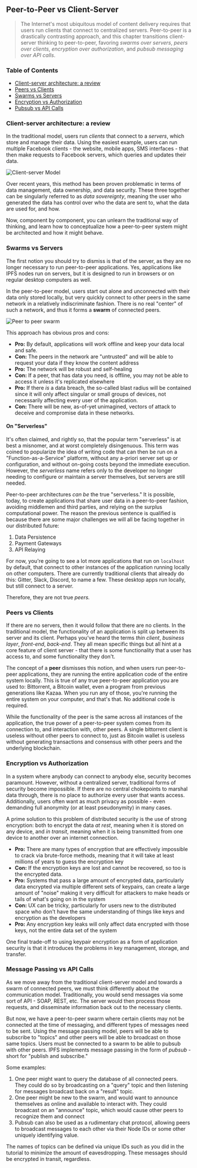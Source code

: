 ## Peer-to-Peer vs Client-Server

> The Internet's most ubiquitous model of content delivery requires that users run clients that connect to centralized servers. Peer-to-peer is a drastically contrasting approach, and this chapter transitions client-server thinking to peer-to-peer, favoring _swarms over servers_, _peers over clients_, _encryption over authorization_, and _pubsub messaging over API calls_.

<div>
  <h3>Table of Contents</h3>

- [Client-server architecture: a review](#client-server-architecture-a-review)
- [Peers vs Clients](#peers-vs-clients)
- [Swarms vs Servers](#swarms-vs-servers)
- [Encryption vs Authorization](#encryption-vs-authorization)
- [Pubsub vs API Calls](#pubsub-vs-api-calls)

</div>

### Client-server architecture: a review

In the traditional model, users run _clients_ that connect to a _servers_, which store and manage their data. Using the easiest example, users can run multiple Facebook clients - the website, mobile apps, SMS interfaces - that then make requests to Facebook servers, which queries and updates their data.

![Client-server Model](https://upload.wikimedia.org/wikipedia/commons/thumb/f/fb/Server-based-network.svg/991px-Server-based-network.svg.png)

Over recent years, this method has been proven problematic in terms of data management, data ownership, and data security. These three together can be singularly referred to as _data sovereignty_, meaning the user who generated the data has control over who the data are sent to, what the data are used for, and how.

Now, component by component, you can unlearn the traditional way of thinking, and learn how to conceptualize how a peer-to-peer system might be architected and how it might behave.

### Swarms vs Servers

The first notion you should try to dismiss is that of the server, as they are no longer necessary to run peer-to-peer applications. Yes, applications like IPFS nodes run on servers, but it is designed to run in browsers or on regular desktop computers as well.

In the peer-to-peer model, users start out alone and unconnected with their data only stored locally, but very quickly connect to other peers in the same network in a relatively indiscriminate fashion. There is no real "center" of such a network, and thus it forms a **swarm** of connected peers.

![Peer to peer swarm](https://upload.wikimedia.org/wikipedia/commons/thumb/3/3f/P2P-network.svg/991px-P2P-network.svg.png)

This approach has obvious pros and cons:

- **Pro:** By default, applications will work offline and keep your data local and safe.
- **Con:** The peers in the network are "untrusted" and will be able to request your data if they know the content address
- **Pro:** The network will be robust and self-healing
- **Con:** If a peer, that has data you need, is offline, you may not be able to access it unless it's replicated elsewhere
- **Pro:** If there _is_ a data breach, the so-called blast radius will be contained since it will only affect singular or small groups of devices, not necessarily affecting every user of the application.
- **Con:** There will be new, as-of-yet unimagined, vectors of attack to deceive and compromise data in these networks.

#### On "Serverless"

It's often claimed, and rightly so, that the popular term "serverless" is at best a misnomer, and at worst completely disingenuous. This term was coined to popularize the idea of writing code that can then be run on a "Function-as-a-Service" platform, without any a-priori server set up or configuration, and without on-going costs beyond the immediate execution. However, the _serverless_ name refers only to the developer no longer needing to configure or maintain a server themselves, but servers are still needed.

Peer-to-peer architectures _can be_ the true "serverless." It is possible, today, to create applications that share user data in a peer-to-peer fashion, avoiding middlemen and third parties, and relying on the surplus computational power. The reason the previous sentence is qualified is because there are some major challenges we will all be facing together in our distributed future:

1. Data Persistence
2. Payment Gateways
3. API Relaying

For now, you're going to see a lot more applications that run on `localhost` by default, that connect to other instances of the application running locally on other computers. There are currently traditional clients that already do this: Gitter, Slack, Discord, to name a few. These desktop apps run locally, but still connect to a server.

Therefore, they are not true _peers._

### Peers vs Clients

If there are no servers, then it would follow that there are no clients. In the traditional model, the functionality of an application is split up between its server and its client. Perhaps you've heard the terms _thin client_, _business layer_, _front-end_, _back-end_. They all mean specific things but all hint at a core feature of client server - that there is some functionality that a user has access to, and some functionality they don't.

The concept of a **peer** dismisses this notion, and when users run peer-to-peer applications, they are running the entire application code of the entire system locally. This is true of any true peer-to-peer application you are used to: Bittorrent, a Bitcoin wallet, even a program from previous generations like Kazaa. When you run any of those, you're running the entire system on your computer, and that's that. No additional code is required.

While the functionality of the peer is the same across all instances of the application, the true power of a peer-to-peer system comes from its connection to, and interaction with, other peers. A single bittorrent client is useless without other peers to connect to, just as Bitcoin wallet is useless without generating transactions and consensus with other peers and the underlying blockchain.

### Encryption vs Authorization

In a system where anybody can connect to anybody else, security becomes paramount. However, without a centralized server, traditional forms of security become impossible. If there are no central chokepoints to marshal data through, there is no place to authorize every user that wants access. Additionally, users often want as much privacy as possible - even demanding full anonymity (or at least pseudonymity) in many cases.

A prime solution to this problem of distributed security is the use of strong encryption: both to encrypt the data _at rest_, meaning when it is stored on any device, and _in transit_, meaning when it is being transmitted from one device to another over an internet connection.

- **Pro:** There are many types of encryption that are effectively impossible to crack via brute-force methods, meaning that it will take at least millions of years to guess the encryption key
- **Con:** If the encryption keys are lost and cannot be recovered, so too is the encrypted data.
- **Pro:** Systems that pass a large amount of encrypted data, particularly data encrypted via multiple different sets of keypairs, can create a large amount of "noise" making it very difficult for attackers to make heads or tails of what's going on in the system
- **Con:** UX can be tricky, particularly for users new to the distributed space who don't have the same understanding of things like keys and encryption as the developers
- **Pro:** Any encryption key leaks will only affect data encrypted with those keys, not the entire data set of the system

One final trade-off to using keypair encryption as a form of application security is that it introduces the problems in key management, storage, and transfer.

### Message Passing vs API Calls

As we move away from the traditional client-server model and towards a swarm of connected peers, we must think differently about the communication model. Traditionally, you would send messages via some sort of API - SOAP, REST, etc. The server would then process those requests, and disseminate information back out to the necessary clients.

But now, we have a peer-to-peer swarm where certain clients may not be connected at the time of messaging, and different types of messages need to be sent. Using the message passing model, peers will be able to subscribe to "topics" and other peers will be able to broadcast on those same topics. Users must be connected to a swarm to be able to pubsub with other peers. IPFS implements message passing in the form of _pubsub_ - short for "publish and subscribe."

Some examples:

1. One peer might want to query the database of all connected peers. They could do so by broadcasting on a "query" topic and then listening for messages broadcast back on a "result" topic.
2. One peer might be new to the swarm, and would want to announce themselves as online and available to interact with. They could broadcast on an "announce" topic, which would cause other peers to recognize them and connect
3. Pubsub can also be used as a rudimentary chat protocol, allowing peers to broadcast messages to each other via their Node IDs or some other uniquely identifying value.

The names of topics can be defined via unique IDs such as you did in the tutorial to minimize the amount of eavesdropping. These messages should be encrypted in transit, regardless.
